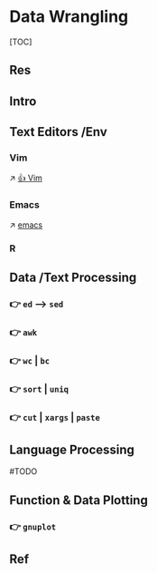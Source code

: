 # Data Wrangling

[TOC]



## Res


## Intro



## Text Editors /Env
### Vim
↗ [👍 Vim](../../../../👩‍💻%20Languages%20Programming/🐛%20Programming%20Tools%20Chain/Text%20Editors/Vim/👍%20Vim.md)


### Emacs
↗ [emacs](../../../../👩‍💻%20Languages%20Programming/🐛%20Programming%20Tools%20Chain/Text%20Editors/emacs.md)


### R


## Data /Text Processing
### 👉 `ed` --> `sed`


### 👉 `awk`


[📂 The GNU Awk User’s Guide | GNU Doc]: https://www.gnu.org/software/gawk/manual/gawk.html

[AWK command in Unix/Linux with examples | GeeksforGeeks]: https://www.geeksforgeeks.org/awk-command-unixlinux-examples/


### 👉 `wc` | `bc`


### 👉 `sort` | `uniq`


### 👉 `cut` | `xargs` | `paste`



## Language Processing
#TODO 



## Function & Data Plotting
### 👉 `gnuplot`



## Ref

